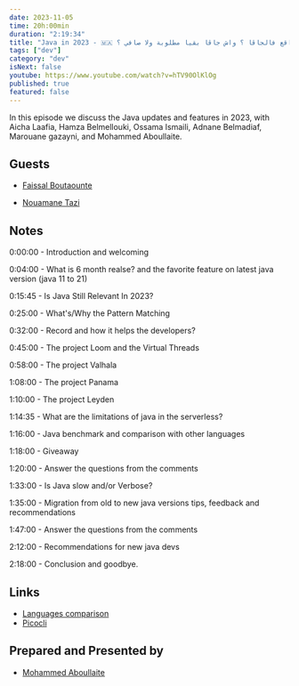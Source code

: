 ```yaml
---
date: 2023-11-05
time: 20h:00min
duration: "2:19:34"
title: "Java in 2023 - 🇲🇦 اش واقع فالجاڤا ؟ واش جاڤا بقيا مطلوبة ولا صافي ؟ 🤔"
tags: ["dev"]
category: "dev"
isNext: false
youtube: https://www.youtube.com/watch?v=hTV90OlKlOg
published: true
featured: false
---
```


In this episode we discuss the Java updates and features in 2023, with Aicha Laafia, Hamza Belmellouki, Ossama Ismaili, Adnane Belmadiaf, Marouane gazayni, and Mohammed Aboullaite.

## Guests

- [Faissal Boutaounte](https://twitter.com/bfaissal)

- [Nouamane Tazi](https://www.linkedin.com/in/nouamanetazi/)

## Notes

0:00:00 - Introduction and welcoming

0:04:00 - What is 6 month realse? and the favorite feature on latest java version (java 11 to 21)

0:15:45 - Is Java Still Relevant In 2023?

0:25:00 - What's/Why the Pattern Matching

0:32:00 - Record and how it helps the developers?

0:45:00 - The project Loom and the Virtual Threads

0:58:00 - The project Valhala

1:08:00 - The project Panama

1:10:00 - The project Leyden

1:14:35 - What are the limitations of java in the serverless?

1:16:00 - Java benchmark and comparison with other languages

1:18:00 - Giveaway

1:20:00 - Answer the questions from the comments

1:33:00 - Is Java slow and/or Verbose?

1:35:00 - Migration from old to new java versions tips, feedback and recommendations 

1:47:00 - Answer the questions from the comments

2:12:00 - Recommendations for new java devs

2:18:00 - Conclusion and goodbye.

## Links

- [Languages comparison](https://thenewstack.io/which-programming-languages-use-the-least-electricity/)
- [Picocli](https://picocli.info/)


## Prepared and Presented by

- [Mohammed Aboullaite](https://twitter.com/laytoun)
